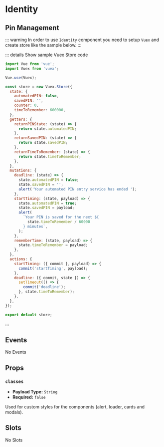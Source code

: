 # Identity

## Pin Management

::: warning
In order to use `Identity` component you need to setup `Vuex` and create store like the sample below.
:::

::: details Show sample Vuex Store code

```js
import Vue from 'vue';
import Vuex from 'vuex';

Vue.use(Vuex);

const store = new Vuex.Store({
  state: {
    automatedPIN: false,
    savedPIN: '',
    counter: 0,
    timeToRemember: 600000,
  },
  getters: {
    returnPINState: (state) => {
      return state.automatedPIN;
    },
    returnSavedPIN: (state) => {
      return state.savedPIN;
    },
    returnTimeToRemember: (state) => {
      return state.timeToRemember;
    },
  },
  mutations: {
    deadline: (state) => {
      state.automatedPIN = false;
      state.savedPIN = '';
      alert('Your automated PIN entry service has ended ');
    },
    startTiming: (state, payload) => {
      state.automatedPIN = true;
      state.savedPIN = payload;
      alert(
        `Your PIN is saved for the next ${
          state.timeToRemember / 60000
        } minutes`,
      );
    },
    rememberTime: (state, payload) => {
      state.timeToRemember = payload;
    },
  },
  actions: {
    startTiming: ({ commit }, payload) => {
      commit('startTiming', payload);
    },
    deadline: ({ commit, state }) => {
      setTimeout(() => {
        commit('deadline');
      }, state.timeToRemember);
    },
  },
});

export default store;
```

:::

## Events

No Events

## Props

### `classes`

- **Payload Type:** `String`
- **Required:** `false`

Used for custom styles for the components (alert, loader, cards and modals).

## Slots

No Slots
